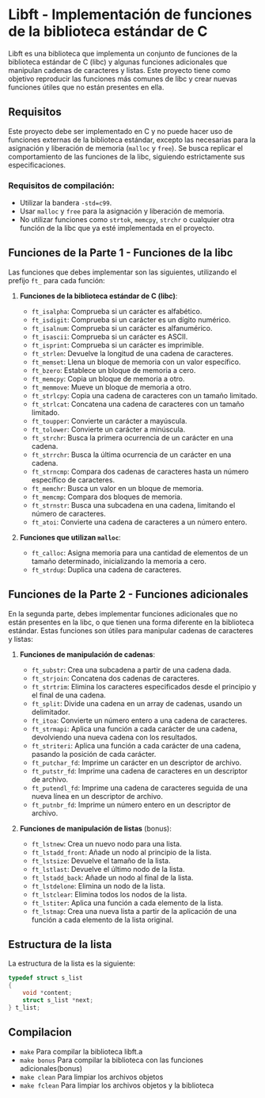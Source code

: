# Libft - Implementación de funciones de la biblioteca estándar de C

Libft es una biblioteca que implementa un conjunto de funciones de la biblioteca estándar de C (libc) y algunas funciones adicionales que manipulan cadenas de caracteres y listas. Este proyecto tiene como objetivo reproducir las funciones más comunes de libc y crear nuevas funciones útiles que no están presentes en ella.

## Requisitos

Este proyecto debe ser implementado en C y no puede hacer uso de funciones externas de la biblioteca estándar, excepto las necesarias para la asignación y liberación de memoria (`malloc` y `free`). Se busca replicar el comportamiento de las funciones de la libc, siguiendo estrictamente sus especificaciones.

### Requisitos de compilación:

- Utilizar la bandera `-std=c99`.
- Usar `malloc` y `free` para la asignación y liberación de memoria.
- No utilizar funciones como `strtok`, `memcpy`, `strchr` o cualquier otra función de la libc que ya esté implementada en el proyecto.

## Funciones de la Parte 1 - Funciones de la libc

Las funciones que debes implementar son las siguientes, utilizando el prefijo `ft_` para cada función:

1. **Funciones de la biblioteca estándar de C (libc)**:
    - `ft_isalpha`: Comprueba si un carácter es alfabético.
    - `ft_isdigit`: Comprueba si un carácter es un dígito numérico.
    - `ft_isalnum`: Comprueba si un carácter es alfanumérico.
    - `ft_isascii`: Comprueba si un carácter es ASCII.
    - `ft_isprint`: Comprueba si un carácter es imprimible.
    - `ft_strlen`: Devuelve la longitud de una cadena de caracteres.
    - `ft_memset`: Llena un bloque de memoria con un valor específico.
    - `ft_bzero`: Establece un bloque de memoria a cero.
    - `ft_memcpy`: Copia un bloque de memoria a otro.
    - `ft_memmove`: Mueve un bloque de memoria a otro.
    - `ft_strlcpy`: Copia una cadena de caracteres con un tamaño limitado.
    - `ft_strlcat`: Concatena una cadena de caracteres con un tamaño limitado.
    - `ft_toupper`: Convierte un carácter a mayúscula.
    - `ft_tolower`: Convierte un carácter a minúscula.
    - `ft_strchr`: Busca la primera ocurrencia de un carácter en una cadena.
    - `ft_strrchr`: Busca la última ocurrencia de un carácter en una cadena.
    - `ft_strncmp`: Compara dos cadenas de caracteres hasta un número específico de caracteres.
    - `ft_memchr`: Busca un valor en un bloque de memoria.
    - `ft_memcmp`: Compara dos bloques de memoria.
    - `ft_strnstr`: Busca una subcadena en una cadena, limitando el número de caracteres.
    - `ft_atoi`: Convierte una cadena de caracteres a un número entero.

2. **Funciones que utilizan `malloc`**:
    - `ft_calloc`: Asigna memoria para una cantidad de elementos de un tamaño determinado, inicializando la memoria a cero.
    - `ft_strdup`: Duplica una cadena de caracteres.

## Funciones de la Parte 2 - Funciones adicionales

En la segunda parte, debes implementar funciones adicionales que no están presentes en la libc, o que tienen una forma diferente en la biblioteca estándar. Estas funciones son útiles para manipular cadenas de caracteres y listas:

1. **Funciones de manipulación de cadenas**:
    - `ft_substr`: Crea una subcadena a partir de una cadena dada.
    - `ft_strjoin`: Concatena dos cadenas de caracteres.
    - `ft_strtrim`: Elimina los caracteres especificados desde el principio y el final de una cadena.
    - `ft_split`: Divide una cadena en un array de cadenas, usando un delimitador.
    - `ft_itoa`: Convierte un número entero a una cadena de caracteres.
    - `ft_strmapi`: Aplica una función a cada carácter de una cadena, devolviendo una nueva cadena con los resultados.
    - `ft_striteri`: Aplica una función a cada carácter de una cadena, pasando la posición de cada carácter.
    - `ft_putchar_fd`: Imprime un carácter en un descriptor de archivo.
    - `ft_putstr_fd`: Imprime una cadena de caracteres en un descriptor de archivo.
    - `ft_putendl_fd`: Imprime una cadena de caracteres seguida de una nueva línea en un descriptor de archivo.
    - `ft_putnbr_fd`: Imprime un número entero en un descriptor de archivo.

2. **Funciones de manipulación de listas** (bonus):
    - `ft_lstnew`: Crea un nuevo nodo para una lista.
    - `ft_lstadd_front`: Añade un nodo al principio de la lista.
    - `ft_lstsize`: Devuelve el tamaño de la lista.
    - `ft_lstlast`: Devuelve el último nodo de la lista.
    - `ft_lstadd_back`: Añade un nodo al final de la lista.
    - `ft_lstdelone`: Elimina un nodo de la lista.
    - `ft_lstclear`: Elimina todos los nodos de la lista.
    - `ft_lstiter`: Aplica una función a cada elemento de la lista.
    - `ft_lstmap`: Crea una nueva lista a partir de la aplicación de una función a cada elemento de la lista original.

## Estructura de la lista

La estructura de la lista es la siguiente:

```c
typedef struct s_list
{
    void *content;
    struct s_list *next;
} t_list;
```

## Compilacion
 - `make`        Para compilar la biblioteca libft.a
 - `make bonus`  Para compilar la biblioteca con las funciones adicionales(bonus)
 - `make clean`  Para limpiar los archivos objetos
 - `make fclean` Para limpiar los archivos objetos y la biblioteca
